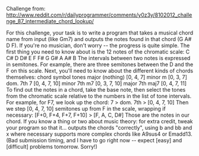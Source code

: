 Challenge from: http://www.reddit.com/r/dailyprogrammer/comments/y0z3y/8102012_challenge_87_intermediate_chord_lookup/

For this challenge, your task is to write a program that takes a musical chord name from input (like Gm7) and outputs the notes found in that chord (G A# D F). If you're no musician, don't worry -- the progress is quite simple. The first thing you need to know about is the 12 notes of the chromatic scale:
C C# D D# E F F# G G# A A# B
The intervals between two notes is expressed in semitones. For example, there are three semitones between the D and the F on this scale. Next, you'll need to know about the different kinds of chords themselves:
chord	symbol	tones
major	(nothing)	[0, 4, 7]
minor	m	[0, 3, 7]
dom. 7th	7	[0, 4, 7, 10]
minor 7th	m7	[0, 3, 7, 10]
major 7th	maj7	[0, 4, 7, 11]
To find out the notes in a chord, take the base note, then select the tones from the chromatic scale relative to the numbers in the list of tone intervals. For example, for F7, we look up the chord:
7 > dom. 7th > [0, 4, 7, 10]
Then we step [0, 4, 7, 10] semitones up from F in the scale, wrapping if necessary:
[F+0, F+4, F+7, F+10] > [F, A, C, D#]
Those are the notes in our chord.
If you know a thing or two about music theory: for extra credit, tweak your program so that it...
outputs the chords "correctly", using b and bb and x where necessary
supports more complex chords like A9sus4 or Emadd13.
(Bad submission timing, and I have to go right now -- expect [easy] and [difficult] problems tomorrow. Sorry!)
